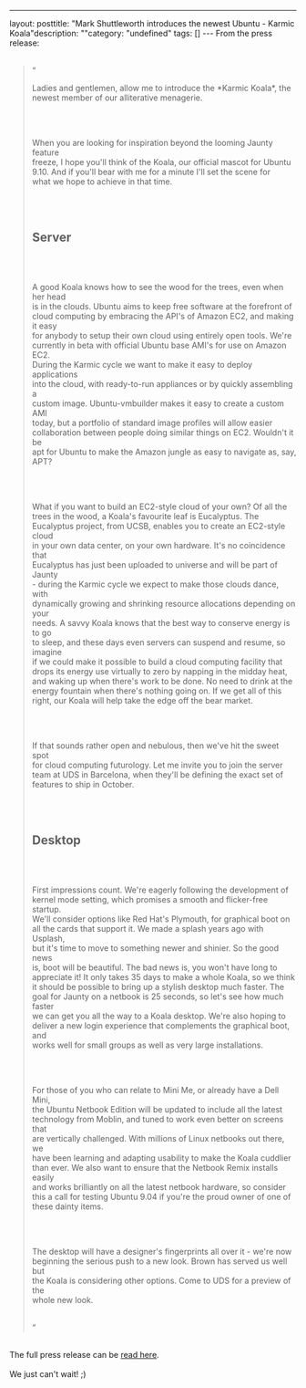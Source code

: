 --- 
layout: posttitle: "Mark Shuttleworth introduces the newest Ubuntu - Karmic Koala"description: ""category: "undefined" tags: [] --- From the press release:<br/><br/><blockquote>
 <span class="bqstart">&#8220;</span>

<p>Ladies and gentlemen, allow me to introduce the *Karmic Koala*, the<br/>newest member of our alliterative menagerie.</p><br/><br/><p>When you are looking for inspiration beyond the looming Jaunty feature<br/>freeze, I hope you'll think of the Koala, our official mascot for Ubuntu<br/>9.10. And if you'll bear with me for a minute I'll set the scene for<br/>what we hope to achieve in that time.</p><br/><br/><h2>Server</h2><br/><br/><p>A good Koala knows how to see the wood for the trees, even when her head<br/>is in the clouds. Ubuntu aims to keep free software at the forefront of<br/>cloud computing by embracing the API's of Amazon EC2, and making it easy<br/>for anybody to setup their own cloud using entirely open tools. We're<br/>currently in beta with official Ubuntu base AMI's for use on Amazon EC2.<br/>During the Karmic cycle we want to make it easy to deploy applications<br/>into the cloud, with ready-to-run appliances or by quickly assembling a<br/>custom image. Ubuntu-vmbuilder makes it easy to create a custom AMI<br/>today, but a portfolio of standard image profiles will allow easier<br/>collaboration between people doing similar things on EC2. Wouldn't it be<br/>apt for Ubuntu to make the Amazon jungle as easy to navigate as, say, APT?</p><br/><br/><p>What if you want to build an EC2-style cloud of your own? Of all the<br/>trees in the wood, a Koala's favourite leaf is Eucalyptus. The<br/>Eucalyptus project, from UCSB, enables you to create an EC2-style cloud<br/>in your own data center, on your own hardware. It's no coincidence that<br/>Eucalyptus has just been uploaded to universe and will be part of Jaunty<br/>- during the Karmic cycle we expect to make those clouds dance, with<br/>dynamically growing and shrinking resource allocations depending on your<br/>needs. A savvy Koala knows that the best way to conserve energy is to go<br/>to sleep, and these days even servers can suspend and resume, so imagine<br/>if we could make it possible to build a cloud computing facility that<br/>drops its energy use virtually to zero by napping in the midday heat,<br/>and waking up when there's work to be done. No need to drink at the<br/>energy fountain when there's nothing going on. If we get all of this<br/>right, our Koala will help take the edge off the bear market.</p><br/><br/><p>If that sounds rather open and nebulous, then we've hit the sweet spot<br/>for cloud computing futurology. Let me invite you to join the server<br/>team at UDS in Barcelona, when they'll be defining the exact set of<br/>features to ship in October.</p><br/><br/><h2>Desktop</h2><br/><br/><p>First impressions count. We're eagerly following the development of<br/>kernel mode setting, which promises a smooth and flicker-free startup.<br/>We'll consider options like Red Hat's Plymouth, for graphical boot on<br/>all the cards that support it. We made a splash years ago with Usplash,<br/>but it's time to move to something newer and shinier. So the good news<br/>is, boot will be beautiful. The bad news is, you won't have long to<br/>appreciate it! It only takes 35 days to make a whole Koala, so we think<br/>it should be possible to bring up a stylish desktop much faster. The<br/>goal for Jaunty on a netbook is 25 seconds, so let's see how much faster<br/>we can get you all the way to a Koala desktop. We're also hoping to<br/>deliver a new login experience that complements the graphical boot, and<br/>works well for small groups as well as very large installations.</p><br/><br/><p>For those of you who can relate to Mini Me, or already have a Dell Mini,<br/>the Ubuntu Netbook Edition will be updated to include all the latest<br/>technology from Moblin, and tuned to work even better on screens that<br/>are vertically challenged. With millions of Linux netbooks out there, we<br/>have been learning and adapting usability to make the Koala cuddlier<br/>than ever. We also want to ensure that the Netbook Remix installs easily<br/>and works brilliantly on all the latest netbook hardware, so consider<br/>this a call for testing Ubuntu 9.04 if you're the proud owner of one of<br/>these dainty items.</p><br/><br/><p>The desktop will have a designer's fingerprints all over it - we're now<br/>beginning the serious push to a new look. Brown has served us well but<br/>the Koala is considering other options. Come to UDS for a preview of the<br/>whole new look.</p><br/>  <span class="bqend">&#8220;</span>
</blockquote><br/>The full press release can be <a href="https://lists.ubuntu.com/archives/ubuntu-devel-announce/2009-February/000536.html">read here</a>.<br/><br/>We just can't wait! ;)